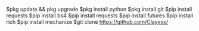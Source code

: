 $pkg update && pkg upgrade
$pkg install python 
$pkg install git
$pip install requests
$pip install bs4 
$pip install requests 
$pip install futures 
$pip install rich
$pip install mechanize 
$git clone https://github.com/Clayxxx/



